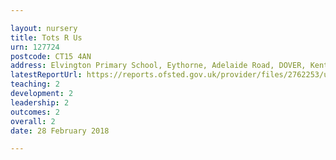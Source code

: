```yaml
---

layout: nursery
title: Tots R Us
urn: 127724
postcode: CT15 4AN
address: Elvington Primary School, Eythorne, Adelaide Road, DOVER, Kent, CT15 4AN
latestReportUrl: https://reports.ofsted.gov.uk/provider/files/2762253/urn/127724.pdf
teaching: 2
development: 2
leadership: 2
outcomes: 2
overall: 2
date: 28 February 2018

---
```

